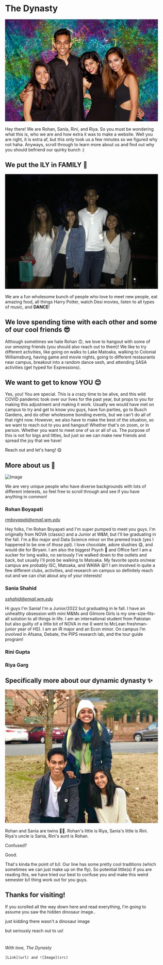 # The Dynasty

![Image](DYNASTY.jpeg)

Hey there! We are Rohan, Sania, Rini, and Riya. So you must be wondering what this is, who we are and how extra it was to make a website. Well you are right, it is extra af, but this only took us a few minutes so we figured why not haha. Anyways, scroll through to learn more about us and find out why you should befriend our quirky bunch :)



## We put the ILY in FAMILY 💖

![Image](BRIDGE.jpeg)

We are a fun wholesome bunch of people who love to meet new people, eat amazing food, all things Harry Potter, watch Desi movies, listen to all types of music, and **DANCE**! 


## We love spending time with each other and some of our cool friends 😎

Although sometimes we hate Rohan 🙃, we love to hangout with some of our *amazing* friends (you should also reach out to them)! We like to try different activities, like going on walks to Lake Matoaka, walking to Colonial Williamsburg, having game and movie nights, going to different restaurants near campus, breakout into a random dance sesh, and attending SASA activities (get hyped for Expressions).


## We want to get to know YOU 😊

Yes, you! You are special. This is a crazy time to be alive, and this wild COVID pandemic took over our lives for the past year, but props to you for making this adjustment and making it work. Usually we would have met on campus to try and get to know you guys, have fun parties, go to Busch Gardens, and do other wholesome bonding events, but we can't do all of that right now. However, we also have to make the best of the situation, so we want to reach out to you and hangout! Whether that's on zoom, or in person. Whether you want to meet one of us or all of us. The purpose of this is not for bigs and littles, but just so we can make new friends and spread the joy that we have! 

Reach out and let's hang! 😋

## More about us 🤩

![Image](GARBA.jpg)

We are very unique people who have diverse backgrounds with lots of different interests, so feel free to scroll through and see if you have anything in common!

### Rohan Boyapati

*rmboyapati@email.wm.edu*

Hey folks, I'm Rohan Boyapati and I'm super pumped to meet you guys. I'm originally from NOVA (classic) and a Junior at W&M, but I'll be graduating in the fall. I'm a Bio major and Data Science minor on the premed track (yes I happened to be one of *those* ppl). I love chocolate, adore slushies 😋, and would die for Biryani. I am also the biggest Psych  🍍 and Office fan! I am a sucker for long walks, no seriously I've walked down to the outlets and back, but usually I'll prob be walking to Matoaka. My favorite spots on/near campus are probably ISC, Matoaka, and WAWA 😩!! I am involved in quite a few different clubs, activities, and research on campus so definitely reach out and we can chat about any of your interests!

### Sania Shahid

*sshahid@email.wm.edu*

Hi guys I'm Sania! I'm a Junior/2022 but graduating in le fall. I have an unhealthy obsession with mini M&Ms and Gilmore Girls is my one-size-fits-all solution to all things in life. I am an international student from Pakistan but also guilty of a little bit of NOVA in me (I went to McLean freshman-junior year of HS). I am an IR major and an Econ minor. On campus I’m involved in Afsana, Debate, the PIPS research lab, and the tour guide program! 

### Rini Gupta

### Riya Garg

## Specifically more about our dynamic dynasty ✨

![Image](RISHYA.jpeg)

Rohan and Sania are twins 👯‍♂️. Rohan's little is Riya, Sania's little is Rini. Riya's uncle is Sania, Rini's aunt is Rohan. 

Confused? 

Good. 

That's kinda the point of b/l. Our line has some pretty cool traditions (which sometimes we can just make up on the fly). So potential little(s) if you are reading this, we have tried our best to confuse you and make this weird semester b/l thing work out for you guys.


## Thanks for visiting!

If you scrolled all the way down here and read everything, I'm going to assume you saw the hidden dinosaur image..


just kidding there wasn't a dinosaur image

but seriously reach out to us!

#

*With love,
 The Dynasty*

```[Link](url) and ![Image](src)```

